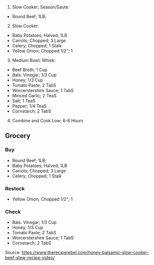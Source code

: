 1. Slow Cooker; Season/Saute:
  - Round Beef; 1LB;
2. Slow Cooker:
  - Baby Potatoes; Halved; 1LB
  - Carrots; Chopped; 3 Large
  - Celery; Chopped; 1 Stalk
  - Yellow Onion; Chopped 1/2"; 1
3. Medium Bowl; Whisk:
  - Beef Broth; 1 Cup
  - Bals. Vinegar; 1/3 Cup
  - Honey; 1/3 Cup
  - Tomato Paste; 2 TabS
  - Worcerstershire Sauce; 1 TabS
  - Minced Garlic; 2 TeaS
  - Salt; 1 TeaS
  - Pepper; 1/4 TeaS
  - Cornstarch; 2 TabS
4. Combine and Cook Low; 6-8 Hours

## Grocery
### Buy
  - Round Beef; 1LB;
  - Baby Potatoes; Halved; 1LB
  - Carrots; Chopped; 3 Large
  - Celery; Chopped; 1 Stalk
### Restock
  - Yellow Onion; Chopped 1/2"; 1
### Check
  - Bals. Vinegar; 1/3 Cup
  - Honey; 1/3 Cup
  - Tomato Paste; 2 TabS
  - Worcerstershire Sauce; 1 TabS
  - Cornstarch; 2 TabS

Source: https://www.thereciperebel.com/honey-balsamic-slow-cooker-beef-stew-recipe-video/